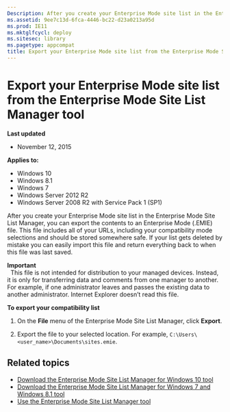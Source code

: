```yaml
---
Description: After you create your Enterprise Mode site list in the Enterprise Mode Site List Manager, you can export the contents to an Enterprise Mode (.EMIE) file.
ms.assetid: 9ee7c13d-6fca-4446-bc22-d23a0213a95d
ms.prod: IE11
ms.mktglfcycl: deploy
ms.sitesec: library
ms.pagetype: appcompat
title: Export your Enterprise Mode site list from the Enterprise Mode Site List Manager tool
---
```


# Export your Enterprise Mode site list from the Enterprise Mode Site List Manager tool
**Last updated**

-   November 12, 2015

**Applies to:**

-   Windows 10
-   Windows 8.1
-   Windows 7
-   Windows Server 2012 R2
-   Windows Server 2008 R2 with Service Pack 1 (SP1)

After you create your Enterprise Mode site list in the Enterprise Mode Site List Manager, you can export the contents to an Enterprise Mode (.EMIE) file. This file includes all of your URLs, including your compatibility mode selections and should be stored somewhere safe. If your list gets deleted by mistake you can easily import this file and return everything back to when this file was last saved.

**Important**<br> 
This file is not intended for distribution to your managed devices. Instead, it is only for transferring data and comments from one manager to another. For example, if one administrator leaves and passes the existing data to another administrator. Internet Explorer doesn’t read this file.

**To export your compatibility list**

1.  On the **File** menu of the Enterprise Mode Site List Manager, click **Export**.

2.  Export the file to your selected location. For example, `C:\Users\<user_name>\Documents\sites.emie`.

## Related topics

- [Download the Enterprise Mode Site List Manager for Windows 10 tool](http://go.microsoft.com/fwlink/?LinkId=716853)
- [Download the Enterprise Mode Site List Manager for Windows 7 and Windows 8.1 tool](http://go.microsoft.com/fwlink/?LinkID=394378)
- [Use the Enterprise Mode Site List Manager tool](use-the-enterprise-mode-site-list-manager-tool.md)
 

 



